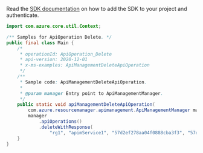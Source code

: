 Read the [SDK documentation](https://github.com/Azure/azure-sdk-for-java/blob/azure-resourcemanager-apimanagement_1.0.0-beta.2/sdk/apimanagement/azure-resourcemanager-apimanagement/README.md) on how to add the SDK to your project and authenticate.

```java
import com.azure.core.util.Context;

/** Samples for ApiOperation Delete. */
public final class Main {
    /*
     * operationId: ApiOperation_Delete
     * api-version: 2020-12-01
     * x-ms-examples: ApiManagementDeleteApiOperation
     */
    /**
     * Sample code: ApiManagementDeleteApiOperation.
     *
     * @param manager Entry point to ApiManagementManager.
     */
    public static void apiManagementDeleteApiOperation(
        com.azure.resourcemanager.apimanagement.ApiManagementManager manager) {
        manager
            .apiOperations()
            .deleteWithResponse(
                "rg1", "apimService1", "57d2ef278aa04f0888cba3f3", "57d2ef278aa04f0ad01d6cdc", "*", Context.NONE);
    }
}
```
